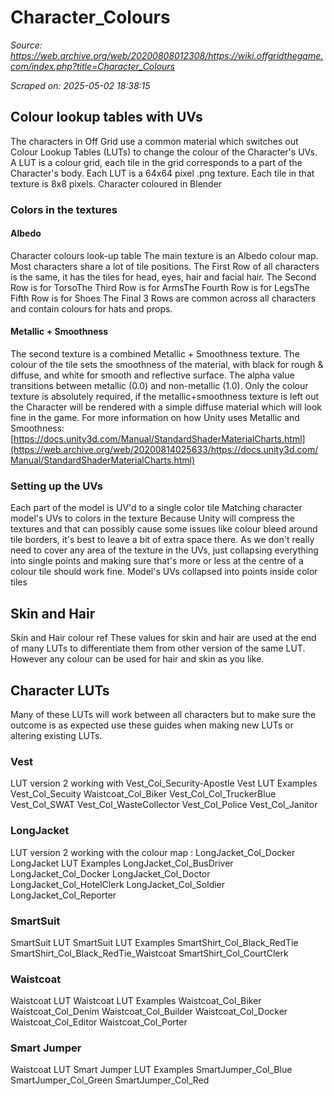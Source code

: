 # Character_Colours

*Source: https://web.archive.org/web/20200808012308/https://wiki.offgridthegame.com/index.php?title=Character_Colours*

*Scraped on: 2025-05-02 18:38:15*

## Colour lookup tables with UVs
The characters in Off Grid use a common material which switches out Colour Lookup Tables (LUTs) to change the colour of the Character's UVs. A LUT is a colour grid, each tile in the grid corresponds to a part of the Character's body.
Each LUT is a 64x64 pixel .png texture. Each tile in that texture is 8x8 pixels.
Character coloured in Blender
### Colors in the textures
#### Albedo
Character colours look-up table
The main texture is an Albedo colour map.
Most characters share a lot of tile positions.
The First Row of all characters is the same, it has the tiles for head, eyes, hair and facial hair.
The Second Row is for TorsoThe Third Row is for ArmsThe Fourth Row is for LegsThe Fifth Row is for Shoes
The Final 3 Rows are common across all characters and contain colours for hats and props.
#### Metallic + Smoothness
The second texture is a combined Metallic + Smoothness texture. The colour of the tile sets the smoothness of the material, with black for rough & diffuse, and white for smooth and reflective surface. The alpha value transitions between metallic (0.0) and non-metallic (1.0).
Only the colour texture is absolutely required, if the metallic+smoothness texture is left out the Character will be rendered with a simple diffuse material which will look fine in the game.
For more information on how Unity uses Metallic and Smoothness:[https://docs.unity3d.com/Manual/StandardShaderMaterialCharts.html](https://web.archive.org/web/20200814025633/https://docs.unity3d.com/Manual/StandardShaderMaterialCharts.html)
### Setting up the UVs
Each part of the model is UV'd to a single color tile
Matching character model's UVs to colors in the texture
Because Unity will compress the textures and that can possibly cause some issues like colour bleed around tile borders, it's best to leave a bit of extra space there. As we don't really need to cover any area of the texture in the UVs, just collapsing everything into single points and making sure that's more or less at the centre of a colour tile should work fine.
Model's UVs collapsed into points inside color tiles
## Skin and Hair
Skin and Hair colour ref
These values for skin and hair are used at the end of many LUTs to differentiate them from other version of the same LUT.
However any colour can be used for hair and skin as you like.
## Character LUTs
Many of these LUTs will work between all characters but to make sure the outcome is as expected use these guides when making new LUTs or altering existing LUTs.
### Vest
LUT version 2 working with Vest_Col_Security-Apostle
Vest LUT Examples
Vest_Col_Secuity
Waistcoat_Col_Biker
Vest_Col_Col_TruckerBlue
Vest_Col_SWAT
Vest_Col_WasteCollector
Vest_Col_Police
Vest_Col_Janitor
### LongJacket
LUT version 2 working with the colour map : LongJacket_Col_Docker
LongJacket LUT Examples
LongJacket_Col_BusDriver
LongJacket_Col_Docker
LongJacket_Col_Doctor
LongJacket_Col_HotelClerk
LongJacket_Col_Soldier
LongJacket_Col_Reporter
### SmartSuit
SmartSuit LUT
SmartSuit LUT Examples
SmartShirt_Col_Black_RedTie
SmartShirt_Col_Black_RedTie_Waistcoat
SmartShirt_Col_CourtClerk
### Waistcoat
Waistcoat LUT
Waistcoat LUT Examples
Waistcoat_Col_Biker
Waistcoat_Col_Denim
Waistcoat_Col_Builder
Waistcoat_Col_Docker
Waistcoat_Col_Editor
Waistcoat_Col_Porter
### Smart Jumper
Waistcoat LUT
Smart Jumper LUT Examples
SmartJumper_Col_Blue
SmartJumper_Col_Green
SmartJumper_Col_Red